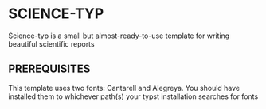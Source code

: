 # SCIENCE-TYP
Science-typ is a small but almost-ready-to-use template for writing beautiful scientific reports

## PREREQUISITES
This template uses two fonts: Cantarell and Alegreya. You should have installed them to whichever path(s) your typst installation searches for fonts
